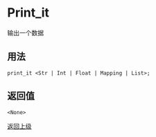 # Print_it

输出一个数据

## 用法

```
print_it <Str | Int | Float | Mapping | List>;
```

## 返回值

`<None>`

[返回上级](../index.md)